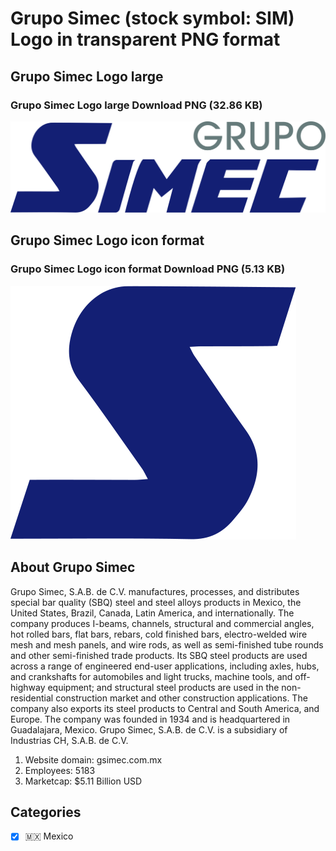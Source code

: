 # Grupo Simec (stock symbol: SIM) Logo in transparent PNG format

## Grupo Simec Logo large

### Grupo Simec Logo large Download PNG (32.86 KB)

![Grupo Simec Logo large Download PNG (32.86 KB)](/img/orig/SIM_BIG-f00188e1.png)

## Grupo Simec Logo icon format

### Grupo Simec Logo icon format Download PNG (5.13 KB)

![Grupo Simec Logo icon format Download PNG (5.13 KB)](/img/orig/SIM-6a1a0c1a.png)

## About Grupo Simec

Grupo Simec, S.A.B. de C.V. manufactures, processes, and distributes special bar quality (SBQ) steel and steel alloys products in Mexico, the United States, Brazil, Canada, Latin America, and internationally. The company produces I-beams, channels, structural and commercial angles, hot rolled bars, flat bars, rebars, cold finished bars, electro-welded wire mesh and mesh panels, and wire rods, as well as semi-finished tube rounds and other semi-finished trade products. Its SBQ steel products are used across a range of engineered end-user applications, including axles, hubs, and crankshafts for automobiles and light trucks, machine tools, and off-highway equipment; and structural steel products are used in the non-residential construction market and other construction applications. The company also exports its steel products to Central and South America, and Europe. The company was founded in 1934 and is headquartered in Guadalajara, Mexico. Grupo Simec, S.A.B. de C.V. is a subsidiary of Industrias CH, S.A.B. de C.V.

1. Website domain: gsimec.com.mx
2. Employees: 5183
3. Marketcap: $5.11 Billion USD


## Categories
- [x] 🇲🇽 Mexico
